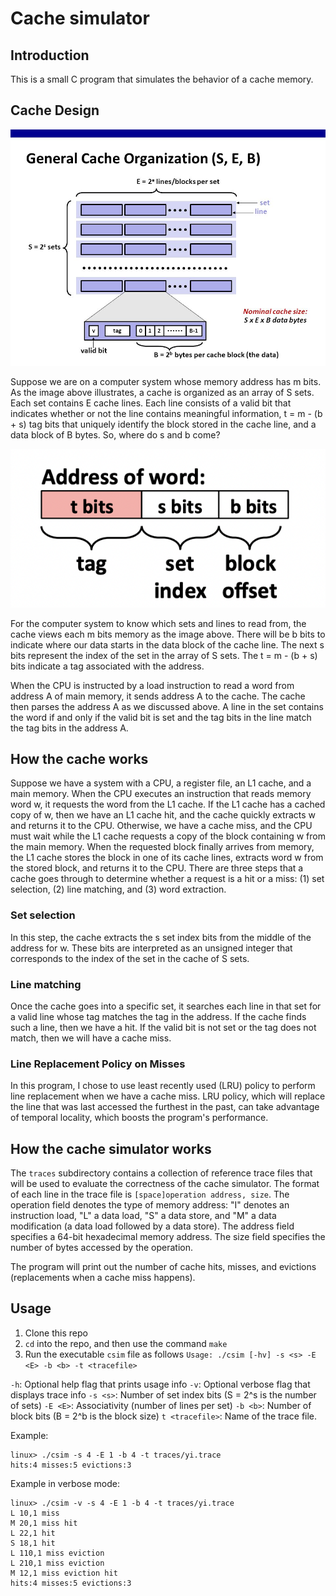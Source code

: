 # Cache simulator

## Introduction

This is a small C program that simulates the behavior of a cache memory.

## Cache Design

![General Cache Organization](images/cache)

Suppose we are on a computer system whose memory address has m bits. As the image above illustrates, a cache is organized as an array of S sets. Each set contains E cache lines. Each line consists of a valid bit that indicates whether or not the line contains meaningful information, t = m - (b + s) tag bits that uniquely identify the block stored in the cache line, and a data block of B bytes. So, where do s and b come?

![Cache Addressing](images/cache-addressing.png)

For the computer system to know which sets and lines to read from, the cache views each m bits memory as the image above. There will be b bits to indicate where our data starts in the data block of the cache line. The next s bits represent the index of the set in the array of S sets. The t = m - (b + s) bits indicate a tag associated with the address.

When the CPU is instructed by a load instruction to read a word from address A of main memory, it sends address A to the cache. The cache then parses the address A as we discussed above. A line in the set contains the word if and only if the valid bit is set and the tag bits in the line match the tag bits in the address A.

## How the cache works

Suppose we have a system with a CPU, a register file, an L1 cache, and a main memory. When the CPU executes an instruction that reads memory word w, it requests the word from the L1 cache. If the L1 cache has a cached copy of w, then we have an L1 cache hit, and the cache quickly extracts w and returns it to the CPU. Otherwise, we have a cache miss, and the CPU must wait while the L1 cache requests a copy of the block containing w from the main memory. When the requested block finally arrives from memory, the L1 cache stores the block in one of its cache lines, extracts word w from the stored block, and returns it to the CPU. There are three steps that a cache goes through to determine whether a request is a hit or a miss: (1) set selection, (2) line matching, and (3) word extraction.

### Set selection

In this step, the cache extracts the s set index bits from the middle of the address for w. These bits are interpreted as an unsigned integer that corresponds to the index of the set in the cache of S sets.

### Line matching

Once the cache goes into a specific set, it searches each line in that set for a valid line whose tag matches the tag in the address. If the cache finds such a line, then we have a hit. If the valid bit is not set or the tag does not match, then we will have a cache miss.

### Line Replacement Policy on Misses

In this program, I chose to use least recently used (LRU) policy to perform line replacement when we have a cache miss. LRU policy, which will replace the line that was last accessed the furthest in the past, can take advantage of temporal locality, which boosts the program's performance.

## How the cache simulator works

The `traces` subdirectory contains a collection of reference trace files that will be used to evaluate the correctness of the cache simulator. The format of each line in the trace file is `[space]operation address, size`. The operation field denotes the type of memory address: "I" denotes an instruction load, "L" a data load, "S" a data store, and "M" a data modification (a data load followed by a data store). The address field specifies a 64-bit hexadecimal memory address. The size field specifies the number of bytes accessed by the operation.

The program will print out the number of cache hits, misses, and evictions (replacements when a cache miss happens).

## Usage

1. Clone this repo
2. `cd` into the repo, and then use the command `make`
3. Run the executable `csim` file as follows
`Usage: ./csim [-hv] -s <s> -E <E> -b <b> -t <tracefile>`

`-h`: Optional help flag that prints usage info
`-v`: Optional verbose flag that displays trace info
`-s <s>`: Number of set index bits (S = 2^s is the number of sets)
`-E <E>`: Associativity (number of lines per set)
`-b <b>`: Number of block bits (B = 2^b is the block size)
`t <tracefile>`: Name of the trace file.

Example:
```
linux> ./csim -s 4 -E 1 -b 4 -t traces/yi.trace 
hits:4 misses:5 evictions:3
```

Example in verbose mode:
```
linux> ./csim -v -s 4 -E 1 -b 4 -t traces/yi.trace
L 10,1 miss
M 20,1 miss hit
L 22,1 hit
S 18,1 hit
L 110,1 miss eviction
L 210,1 miss eviction
M 12,1 miss eviction hit
hits:4 misses:5 evictions:3
```
